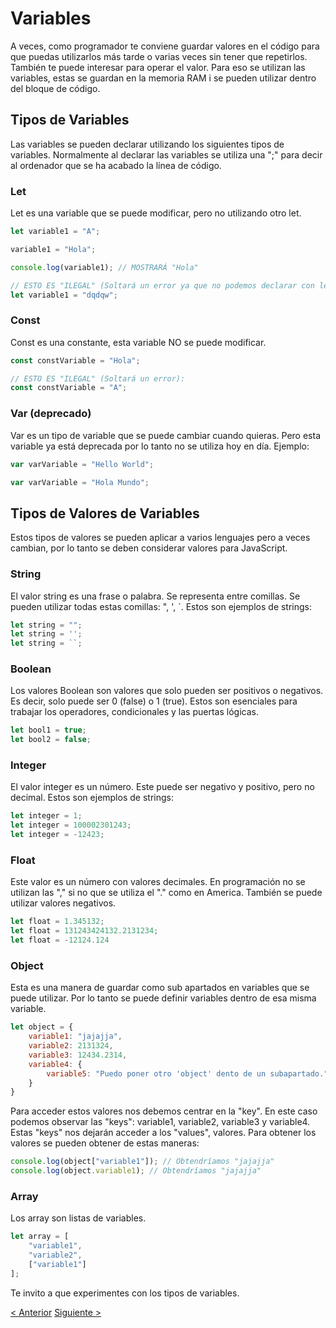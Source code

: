 # Variables
A veces, como programador te conviene guardar valores en el código para que puedas utilizarlos más tarde o varias veces sin tener que repetirlos. También te puede interesar para operar el valor. Para eso se utilizan las variables, estas se guardan en la memoria RAM i se pueden utilizar dentro del bloque de código.

## Tipos de Variables
Las variables se pueden declarar utilizando los siguientes tipos de variables. Normalmente al declarar las variables se utiliza una ";" para decir al ordenador que se ha acabado la línea de código.

### Let
Let es una variable que se puede modificar, pero no utilizando otro let.
```js
let variable1 = "A";

variable1 = "Hola";

console.log(variable1); // MOSTRARÁ "Hola"

// ESTO ES "ILEGAL" (Soltará un error ya que no podemos declarar con let la misma variable):
let variable1 = "dqdqw"; 
```

### Const
Const es una constante, esta variable NO se puede modificar.
```js
const constVariable = "Hola";

// ESTO ES "ILEGAL" (Soltará un error):
const constVariable = "A";
```

### Var (deprecado)
Var es un tipo de variable que se puede cambiar cuando quieras. Pero esta variable ya está deprecada por lo tanto no se utiliza hoy en día. 
Ejemplo:
```js
var varVariable = "Hello World";

var varVariable = "Hola Mundo";
```

## Tipos de Valores de Variables
Estos tipos de valores se pueden aplicar a varios lenguajes pero a veces cambian, por lo tanto se deben considerar valores para JavaScript.

### String
El valor string es una frase o palabra. Se representa entre comillas. Se pueden utilizar todas estas comillas: ", ', `.
Estos son ejemplos de strings:
```js
let string = "";
let string = '';
let string = ``;
```

### Boolean
Los valores Boolean son valores que solo pueden ser positivos o negativos. Es decir, solo puede ser 0 (false) o 1 (true). Estos son esenciales para trabajar los operadores, condicionales y las puertas lógicas.
```js
let bool1 = true;
let bool2 = false;
```

### Integer
El valor integer es un número. Este puede ser negativo y positivo, pero no decimal.
Estos son ejemplos de strings:
```js
let integer = 1;
let integer = 100002301243;
let integer = -12423;
```

### Float
Este valor es un número con valores decimales. En programación no se utilizan las "," si no que se utiliza el "." como en America. También se puede utilizar valores negativos.
```js
let float = 1.345132;
let float = 131243424132.2131234;
let float = -12124.124
```

### Object
Esta es una manera de guardar como sub apartados en variables que se puede utilizar. Por lo tanto se puede definir variables dentro de esa misma variable.
```js
let object = {
    variable1: "jajajja",
    variable2: 2131324,
    variable3: 12434.2314,
    variable4: {
        variable5: "Puedo poner otro 'object' dento de un subapartado."
    }
}
```

Para acceder estos valores nos debemos centrar en la "key". En este caso podemos observar las "keys": variable1, variable2, variable3 y variable4. Estas "keys" nos dejarán acceder a los "values", valores.
Para obtener los valores se pueden obtener de estas maneras:
```js
console.log(object["variable1"]); // Obtendríamos "jajajja"
console.log(object.variable1); // Obtendríamos "jajajja"
```

### Array
Los array son listas de variables.
```js
let array = [
    "variable1",
    "variable2",
    ["variable1"]
];

```

Te invito a que experimentes con los tipos de variables.

[< Anterior](./4-Hello-World.md) [Siguiente >](./6-Operadores.md)